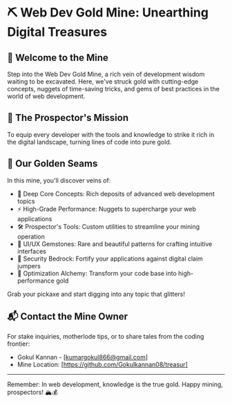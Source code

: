 # ⛏️ Web Dev Gold Mine: Unearthing Digital Treasures

## 🌟 Welcome to the Mine

Step into the Web Dev Gold Mine, a rich vein of development wisdom waiting to be excavated. Here, we've struck gold with cutting-edge concepts, nuggets of time-saving tricks, and gems of best practices in the world of web development.

## 🎯 The Prospector's Mission

To equip every developer with the tools and knowledge to strike it rich in the digital landscape, turning lines of code into pure gold.

## 💎 Our Golden Seams

In this mine, you'll discover veins of:

- 🧠 Deep Core Concepts: Rich deposits of advanced web development topics
- ⚡ High-Grade Performance: Nuggets to supercharge your web applications
- 🛠️ Prospector's Tools: Custom utilities to streamline your mining operation
- 🎨 UI/UX Gemstones: Rare and beautiful patterns for crafting intuitive interfaces
- 🔐 Security Bedrock: Fortify your applications against digital claim jumpers
- 🚀 Optimization Alchemy: Transform your code base into high-performance gold

Grab your pickaxe and start digging into any topic that glitters!

## 📬 Contact the Mine Owner

For stake inquiries, motherlode tips, or to share tales from the coding frontier:

- Gokul Kannan - [kumargokul866@gmail.com]
- Mine Location: [https://github.com/Gokulkannan08/treasur]

---

Remember: In web development, knowledge is the true gold. Happy mining, prospectors! 🏔️💰
